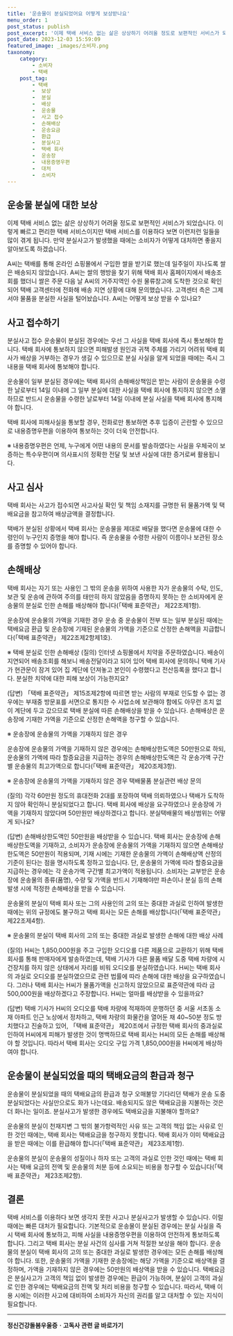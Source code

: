 ```yaml
---
title: '운송물이 분실되었어요 어떻게 보상받나요'
menu_order: 1
post_status: publish
post_excerpt: '이제 택배 서비스 없는 삶은 상상하기 어려울 정도로 보편적인 서비스가 되었습니다. 이렇게 빠르고 편리한 택배 서비스이지만 택배 서비스를 이용하다 보면 이런저런 일들을 많이 겪게 됩니다. 만약 분실사고가 발생했을 때에는 소비자가 어떻게 대처하면 좋을지 알아보도록 하겠습니다.'
post_date: 2023-12-03 15:59:09
featured_image: _images/소비자.png
taxonomy:
    category:
        - 소비자
        - 택배
    post_tag:
        - 택배
        -  보상
        -  분실
        -  배상
        -  운송물
        -  사고 접수
        -  손해배상
        -  운송요금
        -  환급
        -  분실사고
        -  택배 회사
        -  운송장
        -  내용증명우편
        -  대처
        -  소비자
---
```



## 운송물 분실에 대한 보상

이제 택배 서비스 없는 삶은 상상하기 어려울 정도로 보편적인 서비스가 되었습니다. 이렇게 빠르고 편리한 택배 서비스이지만 택배 서비스를 이용하다 보면 이런저런 일들을 많이 겪게 됩니다. 만약 분실사고가 발생했을 때에는 소비자가 어떻게 대처하면 좋을지 알아보도록 하겠습니다.

A씨는 택배를 통해 온라인 쇼핑몰에서 구입한 쌀을 받기로 했는데 일주일이 지나도록 쌀은 배송되지 않았습니다. A씨는 쌀의 행방을 찾기 위해 택배 회사 홈페이지에서 배송조회를 했더니 쌀은 주문 다음 날 A씨의 거주지역인 수원 물류창고에 도착한 것으로 확인되어 택배 고객센터에 전화해 배송 지연 상황에 대해 문의했습니다. 고객센터 측은 그제서야 물품을 분실한 사실을 털어놨습니다. A씨는 어떻게 보상 받을 수 있나요?

## 사고 접수하기

분실사고 접수
운송물이 분실된 경우에는 우선 그 사실을 택배 회사에 즉시 통보해야 합니다. 택배 회사에 통보하지 않으면 피해발생 원인과 귀책 주체를 가리기 어려워 택배 회사가 배상을 거부하는 경우가 생길 수 있으므로 분실 사실을 알게 되었을 때에는 즉시 그 내용을 택배 회사에 통보해야 합니다.

운송물이 일부 분실된 경우에는 택배 회사의 손해배상책임은 받는 사람이 운송물을 수령한 날로부터 14일 이내에 그 일부 분실에 대한 사실을 택배 회사에 통지하지 않으면 소멸하므로 반드시 운송물을 수령한 날로부터 14일 이내에 분실 사실을 택배 회사에 통지해야 합니다.

택배 회사에 피해사실을 통보할 경우, 전화로만 통보하면 추후 입증이 곤란할 수 있으므로 내용증명우편을 이용하여 통보하는 것이 더욱 안전합니다.
  
※ 내용증명우편은 언제, 누구에게 어떤 내용의 문서를 발송하였다는 사실을 우체국이 보증하는 특수우편이며 의사표시의 정확한 전달 및 보낸 사실에 대한 증거로써 활용됩니다.

## 사고 심사

택배 회사는 사고가 접수되면 사고사실 확인 및 책임 소재지를 규명한 뒤 물품가액 및 택배요금을 참고하여 배상금액을 결정합니다.

택배가 분실된 상황에서 택배 회사는 운송물을 제대로 배달을 했다면 운송물에 대한 수령인이 누구인지 증명을 해야 합니다. 즉 운송물을 수령한 사람이 이름이나 보관된 장소를 증명할 수 있어야 합니다.

## 손해배상

택배 회사는 자기 또는 사용인 그 밖의 운송을 위하여 사용한 자가 운송물의 수탁, 인도, 보관 및 운송에 관하여 주의를 태만히 하지 않았음을 증명하지 못하는 한 소비자에게 운송물의 분실로 인한 손해를 배상해야 합니다(「택배 표준약관」 제22조제1항).

운송장에 운송물의 가액을 기재한 경우
운송 중 운송물이 전부 또는 일부 분실된 때에는 택배요금 환급 및 운송장에 기재된 운송물의 가액을 기준으로 산정한 손해액을 지급합니다(「택배 표준약관」 제22조제2항제1호).

※ 택배 분실로 인한 손해배상
(질의) 인터넷 쇼핑몰에서 치약을 주문하였습니다. 배송이 지연되어 배송조회를 해보니 배송전달이라고 되어 있어 택배 회사에 문의하니 택배 기사가 현관문이 잠겨 있어 집 계단에 던져놓고 본인이 수령했다고 전산등록을 했다고 합니다. 분실한 치약에 대한 피해 보상이 가능한지요?

(답변) 「택배 표준약관」 제15조제2항에 따르면 받는 사람의 부재로 인도할 수 없는 경우에는 부재중 방문표를 서면으로 통지한 수 사업소에 보관해야 함에도 아무런 조치 없이 계단에 두고 갔으므로 택배 분실에 따른 손해배상을 받을 수 있습니다. 손해배상은 운송장에 기재한 가액을 기준으로 산정한 손해액을 청구할 수 있습니다.

※ 운송장에 운송물의 가액을 기재하지 않은 경우

운송장에 운송물의 가액을 기재하지 않은 경우에는 손해배상한도액은 50만원으로 하되, 운송물의 가액에 따라 할증요금을 지급하는 경우의 손해배상한도액은 각 운송가액 구간별 운송물의 최고가액으로 합니다(「택배 표준약관」 제20조제3항).

※ 운송장에 운송물의 가액을 기재하지 않은 경우 택배물품 분실관련 배상 문의

(질의) 각각 60만원 정도의 휴대전화 2대를 포장하여 택배 의뢰하였으나 택배가 도착하지 않아 확인하니 분실되었다고 합니다. 택배 회사에 배상을 요구하였으나 운송장에 가액을 기재하지 않았다며 50만원만 배상하겠다고 합니다. 분실택배물의 배상범위는 어떻게 되나요?

(답변) 손해배상한도액인 50만원을 배상받을 수 있습니다. 택배 회사는 운송장에 손해배상한도액을 기재하고, 소비자가 운송장에 운송물의 가액을 기재하지 않으면 손해배상한도액은 50만원이 적용되며, 기재 시에는 기재한 운송물의 가액이 손해배상액 산정의 기준이 된다는 점을 명시하도록 정하고 있습니다. 단, 운송물의 가액에 따라 할증요금을 지급하는 경우에는 각 운송가액 구간별 최고가액이 적용됩니다. 소비자는 교부받은 운송장에 운송물의 종류(품명), 수량 및 가액을 반드시 기재해야만 파손이나 분실 등의 손해발생 시에 적정한 손해배상을 받을 수 있습니다.

운송물의 분실이 택배 회사 또는 그의 사용인의 고의 또는 중대한 과실로 인하여 발생한 때에는 위의 규정에도 불구하고 택배 회사는 모든 손해를 배상합니다(「택배 표준약관」 제22조제4항).

※ 운송물의 분실이 택배 회사의 고의 또는 중대한 과실로 발생한 손해에 대한 배상 사례

(질의) H씨는 1,850,000원을 주고 구입한 오디오를 다른 제품으로 교환하기 위해 택배 회사를 통해 판매자에게 발송하였는데, 택배 기사가 다른 물품 배달 도중 택배 차량에 시건장치를 하지 않은 상태에서 자리를 비워 오디오를 분실하였습니다. H씨는 택배 회사의 과실로 오디오를 분실하였으므로 관련 법률에 따라 손해에 대한 배상을 요구하였습니다. 그러나 택배 회사는 H씨가 물품가액을 신고하지 않았으므로 표준약관에 따라 금 500,000원을 배상하겠다고 주장합니다. H씨는 얼마를 배상받을 수 있을까요?

(답변) 택배 기사가 H씨의 오디오를 택배 차량에 적재하여 운행하던 중 서울 서초동 소재 아파트 인근 노상에서 정차하고, 택배 차량의 화물칸을 열어둔 채 40~50분 정도 방치했다고 진술하고 있어, 「택배 표준약관」 제20조에서 규정한 택배 회사의 중과실로 인하여 H씨에게 피해가 발생한 것이 명백하므로 택배 회사는 H씨의 모든 손해를 배상해야 할 것입니다. 따라서 택배 회사는 오디오 구입 가격 1,850,000원을 H씨에게 배상하여야 합니다.

## 운송물이 분실되었을 때의 택배요금의 환급과 청구

운송물이 분실되었을 때의 택배요금의 환급과 청구
오매불망 기다리던 택배가 운송 도중 분실되었다는 사실만으로도 화가 나는데요. 배송되지도 않은 택배요금을 지불하는 것은 더 화나는 일이죠. 분실사고가 발생한 경우에도 택배요금을 지불해야 할까요?

운송물의 분실이 천재지변 그 밖의 불가항력적인 사유 또는 고객의 책임 없는 사유로 인한 것인 때에는, 택배 회사는 택배요금을 청구하지 못합니다. 택배 회사가 이미 택배요금을 받은 때에는 이를 환급해야 합니다(「택배 표준약관」 제23조제1항).

운송물의 분실이 운송물의 성질이나 하자 또는 고객의 과실로 인한 것인 때에는 택배 회사는 택배 요금의 전액 및 운송물의 처분 등에 소요되는 비용을 청구할 수 있습니다(「택배 표준약관」 제23조제2항).

## 결론

택배 서비스를 이용하다 보면 생각지 못한 사고나 분실사고가 발생할 수 있습니다. 이럴 때에는 빠른 대처가 필요합니다. 기본적으로 운송물이 분실된 경우에는 분실 사실을 즉시 택배 회사에 통보하고, 피해 사실을 내용증명우편을 이용하여 안전하게 통보하도록 합니다. 그리고 택배 회사는 분실 사건의 심사를 거쳐 적절한 보상을 해야 합니다. 운송물의 분실이 택배 회사의 고의 또는 중대한 과실로 발생한 경우에는 모든 손해를 배상해야 합니다. 또한, 운송물의 가액을 기재한 운송장에는 해당 가액을 기준으로 배상액을 결정하며, 가액을 기재하지 않은 경우에는 50만원의 배상액을 받을 수 있습니다. 택배요금은 분실사고가 고객의 책임 없이 발생한 경우에는 환급이 가능하며, 분실이 고객의 과실로 인한 경우에는 택배요금의 전액 및 처리 비용을 청구할 수 있습니다. 따라서, 택배 이용 시에는 이러한 사고에 대비하여 소비자가 자신의 권리를 알고 대처할 수 있는 지식이 필요합니다.


<!-- wp:separator -->
<hr class="wp-block-separator has-alpha-channel-opacity"/>
<!-- /wp:separator -->

<!-- wp:group {"backgroundColor":"base","layout":{"type":"constrained"}} -->
<div class="wp-block-group has-base-background-color has-background"><!-- wp:paragraph {"align":"center","fontSize":"medium"} -->
<p class="has-text-align-center has-large-font-size"><strong>정신건강돌봄우울증ㆍ고독사 관련 글 바로가기</strong></p>
<!-- /wp:paragraph -->


<!-- wp:latest-posts
{"categories":[{"id":23018,"count":19,"description":"","link":"https://uknowlaw.com/category/%ec%a0%95%ec%8b%a0%ea%b1%b4%ea%b0%95%eb%8f%8c%eb%b4%84%ec%9a%b0%ec%9a%b8%ec%a6%9d%e3%86%8d%ea%b3%a0%eb%8f%85%ec%82%ac/","name":"정신건강돌봄우울증ㆍ고독사","slug":"정신건강돌봄우울증ㆍ고독사","taxonomy":"category","parent":0,"meta":[],"_links":{"self":[{"href":"https://uknowlaw.com/wp-json/wp/v2/categories/23018"}],"collection":[{"href":"https://uknowlaw.com/wp-json/wp/v2/categories"}],"about":[{"href":"https://uknowlaw.com/wp-json/wp/v2/taxonomies/category"}],"wp:post_type":[{"href":"https://uknowlaw.com/wp-json/wp/v2/posts?categories=23018"}],"curies":[{"name":"wp","href":"https://api.w.org/{rel}","templated":true}]}}],"postsToShow":100,"excerptLength":28,"postLayout":"grid","columns":2,"featuredImageAlign":"left","featuredImageSizeSlug":"large","fontSize":"small"} /--></div>
<!-- /wp:group -->